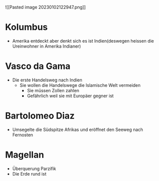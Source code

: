 ![[Pasted image 20230102122947.png]]
# Kolumbus
- Amerika entdeckt aber denkt sich es ist Indien(deswegen heissen die Ureinwohner in Amerika Indianer)
# Vasco da Gama
- Die erste Handelsweg nach Indien
	- Sie wollen die Handelswege die Islamische Welt vermeiden
		- Sie müssen Zollen zahlen
		- Gefährlich weil sie mit Europäer gegner ist
# Bartolomeo Diaz
- Umsegelte die Südspitze Afrikas und eröffnet den Seeweg nach Fernosten

# Magellan
- Überquerung Parzifik
- Die Erde rund ist